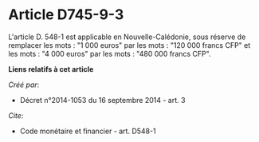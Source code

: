 # Article D745-9-3

L'article D. 548-1 est applicable en Nouvelle-Calédonie, sous réserve de remplacer les mots : "1 000 euros" par les mots :
"120 000 francs CFP" et les mots : "4 000 euros" par les mots : "480 000 francs CFP".

**Liens relatifs à cet article**

_Créé par_:

  - Décret n°2014-1053 du 16 septembre 2014 - art. 3

_Cite_:

  - Code monétaire et financier - art. D548-1
